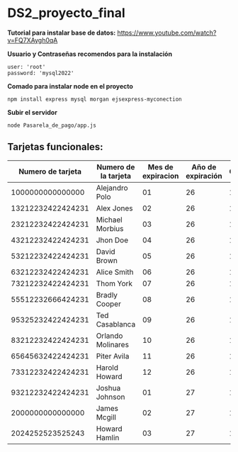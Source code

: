 # DS2_proyecto_final

**Tutorial para instalar base de datos:**
https://www.youtube.com/watch?v=FQ7XAygh0qA

**Usuario y Contraseñas recomendos para la instalación**
```
user: 'root'
password: 'mysql2022'
```
**Comado para instalar node en el proyecto**
```
npm install express mysql morgan ejsexpress-myconection
```
**Subir el servidor**
```
node Pasarela_de_pago/app.js
```

## Tarjetas funcionales:

| Numero de tarjeta | Numero de la tarjeta | Mes de expiracion | Año de expiración | CCV | Saldo | Tipo |
| ------------- | ------------- | ------------- | ------------- | ------------- | ------------- | ------------- |
| 1000000000000000 | Alejandro Polo | 01 | 26 | 111 | Credito  | N/A |
| 13212232422424231 | Alex Jones | 02 | 26 | 112 | 20000.47 | Debito |
| 23212232422424231 | Michael Morbius | 03 | 26 | 113 | N/A | Credito |
| 43212232422424231 | Jhon Doe | 04 | 26| 114 | 7000000 | Debito |
| 53212232422424231 | David Brown | 05 | 26 | 115 | 450000 | Debito |
| 63212232422424231 | Alice Smith | 06 | 26 | 116 | N/A | Credito |
| 73212232422424231 | Thom York | 07 | 26 | 117 | 30000 | Debito |
| 55512232666424231 | Bradly Cooper | 08 | 26 | 118 | N/A | Credito |
| 95325232422424231 | Ted Casablanca | 09 | 26 | 119 | 210000 | Debito |
| 83212232422424231 | Orlando Molinares | 10 | 26 | 120 | N/A | Credito |
| 65645632422424231 | Piter Avila | 11 | 26 | 121 | 50000 | Debito |
| 73312232422424231 | Harold Howard | 12 | 26 | 122 | N/A | Credito |
| 93212232422424231 | Joshua Johnson | 01 | 27 | 123 | 140000 | Debito |
| 2000000000000000 | James Mcgill | 02 | 27 | 124 | N/A | Credito |
| 2024252523525243 | Howard Hamlin | 03 | 27 | 125 | 234000 | Debito |
